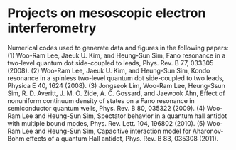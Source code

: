 # Projects on mesoscopic electron interferometry

Numerical codes used to generate data and figures in the following papers: 
(1) Woo-Ram Lee, Jaeuk U. Kim, and Heung-Sun Sim, Fano resonance in a two-level quantum dot side-coupled to leads, Phys. Rev. B 77, 033305 (2008).
(2) Woo-Ram Lee, Jaeuk U. Kim, and Heung-Sun Sim, Kondo resonance in a spinless two-level quantum dot side-coupled to two leads, Physica E 40, 1624 (2008).
(3) Jongseok Lim, Woo-Ram Lee, Heung-Ssun Sim, R. D. Averitt, J. M. O. Zide, A. C. Gossard, and Jaewook Ahn, Effect of nonuniform continuum density of states on a Fano resonance in semiconductor quantum wells, Phys. Rev. B 80, 035322 (2009).
(4) Woo-Ram Lee and Heung-Sun Sim, Spectator behavior in a quantum hall antidot with multiple bound modes, Phys. Rev. Lett. 104, 196802 (2010).
(5) Woo-Ram Lee and Heung-Sun Sim, Capacitive interaction model for Aharonov-Bohm effects of a quantum Hall antidot, Phys. Rev. B 83, 035308 (2011).
